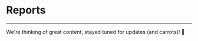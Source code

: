 # Reports

---

We're thinking of great content, stayed tuned for updates (and carrots)! :rabbit:



